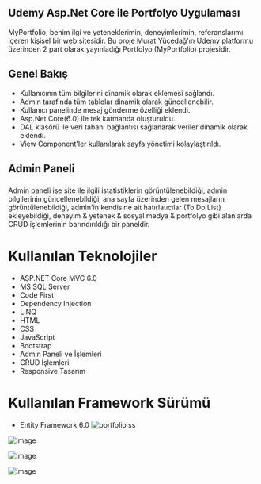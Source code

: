 ## Udemy Asp.Net Core ile Portfolyo Uygulaması
MyPortfolio, benim ilgi ve yeteneklerimin, deneyimlerimin, referanslarımı içeren kişisel bir web sitesidir.
Bu proje Murat Yücedağ'ın Udemy platformu üzerinden 2 part olarak yayınladığı Portfolyo (MyPortfolio) projesidir.

## Genel Bakış
* Kullanıcının tüm bilgilerini dinamik olarak eklemesi sağlandı.
* Admin tarafında tüm tablolar dinamik olarak güncellenebilir.
* Kullanıcı panelinde mesaj gönderme özelliği eklendi.  
* Asp.Net Core(6.0) ile tek katmanda oluşturuldu.
* DAL klasörü ile veri tabanı bağlantısı sağlanarak veriler dinamik olarak eklendi.
* View Component'ler kullanılarak sayfa yönetimi kolaylaştırıldı.

## Admin Paneli
<!-- Dashboard, projeye ait veriler görselleştirildi.
* To Do List, yapılacaklar listesi oluşturuldu. Yapıldı olarak işaretle butonu seçildiğinde, görev bildirim panelinden kaybolur.-->
<!--Hakkımda, kullanıcı tarafında gözükecek hakkımda yazısı seçilebilir. Bir tanesi seçildiğinde diğerleri pasif duruma gelir.-->
<!-- Deneyimler, deneyim bilgileri güncellenebilir.
* İletişim, iletişim bilgileri güncellenir.
* Portfolyo, proje bilgileri güncellenir.
* Yeteneklerim, yetenek bilgileri güncellenir
* Referanslarım, referans bilgisi güncellenebilir.
* Sosyal Medya, sosyal medya hesapları düzenlenebilir.
* Gelen Mesajlar, kullanıcı panelinden gelen mesajlar okunabilir.-->

###
 Admin paneli ise site ile ilgili istatistiklerin görüntülenebildiği, admin bilgilerinin güncellenebildiği, ana sayfa üzerinden gelen mesajların görüntülenebildiği, admin'in kendisine ait hatırlatıcılar (To Do List) ekleyebildiği, deneyim & yetenek & sosyal medya & portfolyo gibi alanlarda CRUD işlemlerinin barındırıldığı bir paneldir.
###

# Kullanılan Teknolojiler
  - ASP.NET Core MVC 6.0
  - MS SQL Server
  - Code First
  - Dependency Injection
  - LINQ
  - HTML
  - CSS
  - JavaScript
  - Bootstrap
  - Admin Paneli ve İşlemleri
  - CRUD İşlemleri
  - Responsive Tasarım

# Kullanılan Framework Sürümü
  - Entity Framework 6.0
![portfolio ss](https://github.com/user-attachments/assets/4cd0bad8-4022-4c54-a7e6-ded846fbe51d)


![image](https://github.com/user-attachments/assets/bc139af5-7ce1-42cc-8fce-e63eb20fdf13)


![image](https://github.com/user-attachments/assets/4813cd02-57a9-487c-91f9-43ab57bd9110)


![image](https://github.com/user-attachments/assets/9261bd33-3779-43b9-840d-a7aee6f8b581)
